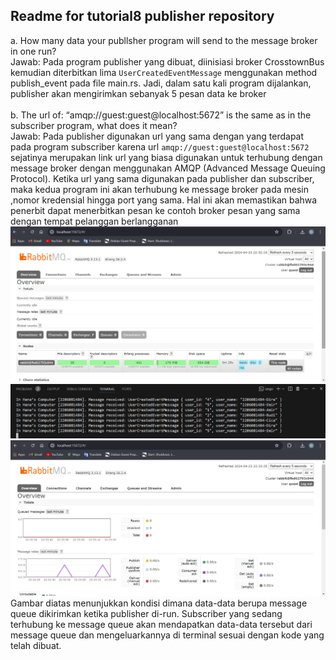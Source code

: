 ## Readme for tutorial8 publisher repository
a. How many data your publlsher program will send to the message broker in one run? <br>
Jawab: Pada program publisher yang dibuat, diinisiasi broker CrosstownBus kemudian diterbitkan lima `UserCreatedEventMessage` menggunakan method publish_event pada file main.rs.
Jadi, dalam satu kali program dijalankan, publisher akan mengirimkan sebanyak 5 pesan data ke broker <br>
<br>
b. The url of: “amqp://guest:guest@localhost:5672” is the same as in the subscriber program, what does it mean? <br>
Jawab: Pada publisher digunakan url yang sama dengan yang terdapat pada program subscriber karena url `amqp://guest:guest@localhost:5672` sejatinya merupakan link url yang biasa
digunakan untuk terhubung dengan message broker dengan menggunakan AMQP (Advanced Message Queuing Protocol). Ketika url yang sama digunakan pada publisher dan subscriber, maka kedua
program ini akan terhubung ke message broker pada mesin ,nomor kredensial hingga port yang sama. Hal ini akan memastikan bahwa penerbit dapat menerbitkan pesan ke contoh broker pesan 
yang sama dengan tempat pelanggan berlangganan
![alt text](<running rabbit.jpg>)
![alt text](<sending n processing.jpg>)
![alt text](<monitoring chart.jpg>)
Gambar diatas menunjukkan kondisi dimana data-data berupa message queue dikirimkan ketika publisher di-run. Subscriber yang sedang terhubung ke message queue akan mendapatkan data-data tersebut dari message queue dan mengeluarkannya di terminal sesuai dengan kode yang telah dibuat.